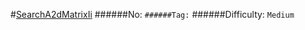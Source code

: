 #[SearchA2dMatrixIi](https://leetcode.com/problems/search-a-2d-matrix-ii/)
######No: ``
######Tag: ``
######Difficulty: `Medium`
